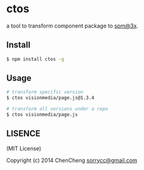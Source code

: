 # ctos

a tool to transform component package to [spm@3x](http://www.spmjs.io/).

## Install

```bash
$ npm install ctos -g
```

## Usage

```bash
# transform specific version
$ ctos visionmedia/page.js@1.3.4

# transform all versions under a repo
$ ctos visionmedia/page.js
```

## LISENCE

(MIT License)

Copyright (c) 2014 ChenCheng sorrycc@gmail.com

